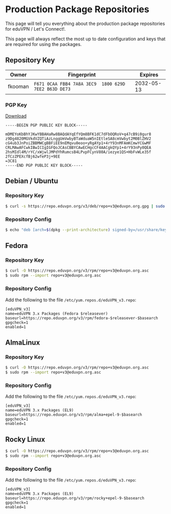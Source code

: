 # Production Package Repositories

This page will tell you everything about the production package repositories 
for eduVPN / Let's Connect!.

This page will always reflect the most up to date configuration and keys that
are required for using the packages.

## Repository Key

Owner   | Fingerprint                                          | Expires
------- | ---------------------------------------------------- | ----------
fkooman | `F671 0CAA FBB4 7A8A 3EC9  1800 629D 7EE2 B63D DE73` | 2032-05-13

### PGP Key

[Download](resources/repo+v3@eduvpn.org.asc)

```
-----BEGIN PGP PUBLIC KEY BLOCK-----

mDMEYoKbBhYJKwYBBAHaRw8BAQdAYqEfYQm8BFK1dC7dFbOQRoV+q47cB9i0gur8
z9Dg4820MGVkdVZQTiAzLnggUmVwbyBTaWduaW5nIEtleSA8cmVwbyt2M0BlZHV2
cG4ub3JnPoiZBBMWCgBBFiEE9nEMqvu0eoo+yRgAYp1+4rY93nMFAmKCmwYCGwMF
CRLMAwAFCwkIBwICIgIGFQoJCAsCBBYCAwECHgcCF4AACgkQYp1+4rY93nPy0QEA
2hsMIdl4M/rYC/xWjwlJMPdYhRumcsB4LPvpFCynV80A/iezye1QS+HbFvWLe35f
2fCzZPEXcfBj62wfeP3j+9EE
=3C81
-----END PGP PUBLIC KEY BLOCK-----
```

## Debian / Ubuntu

### Repository Key

```bash
$ curl -s https://repo.eduvpn.org/v3/deb/repo+v3@eduvpn.org.gpg | sudo tee /usr/share/keyrings/repo+v3@eduvpn.org.gpg >/dev/null
```

### Repository Config

```bash
$ echo "deb [arch=$(dpkg --print-architecture) signed-by=/usr/share/keyrings/repo+v3@eduvpn.org.gpg] https://repo.eduvpn.org/v3/deb $(/usr/bin/lsb_release -cs) main" | sudo tee /etc/apt/sources.list.d/eduVPN_v3.list >/dev/null
```

## Fedora

### Repository Key

```bash
$ curl -O https://repo.eduvpn.org/v3/rpm/repo+v3@eduvpn.org.asc
$ sudo rpm --import repo+v3@eduvpn.org.asc
```

### Repository Config

Add the following to the file `/etc/yum.repos.d/eduVPN_v3.repo`:

```
[eduVPN_v3]
name=eduVPN 3.x Packages (Fedora $releasever)
baseurl=https://repo.eduvpn.org/v3/rpm/fedora-$releasever-$basearch
gpgcheck=1
enabled=1
```

## AlmaLinux

### Repository Key

```bash
$ curl -O https://repo.eduvpn.org/v3/rpm/repo+v3@eduvpn.org.asc
$ sudo rpm --import repo+v3@eduvpn.org.asc
```

### Repository Config

Add the following to the file `/etc/yum.repos.d/eduVPN_v3.repo`:

```
[eduVPN_v3]
name=eduVPN 3.x Packages (EL9)
baseurl=https://repo.eduvpn.org/v3/rpm/alma+epel-9-$basearch
gpgcheck=1
enabled=1
```

## Rocky Linux


```bash
$ curl -O https://repo.eduvpn.org/v3/rpm/repo+v3@eduvpn.org.asc
$ sudo rpm --import repo+v3@eduvpn.org.asc
```

### Repository Config

Add the following to the file `/etc/yum.repos.d/eduVPN_v3.repo`:

```
[eduVPN_v3]
name=eduVPN 3.x Packages (EL9)
baseurl=https://repo.eduvpn.org/v3/rpm/rocky+epel-9-$basearch
gpgcheck=1
enabled=1
```

